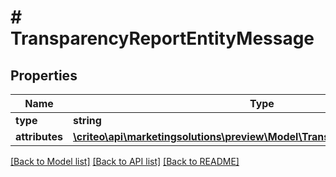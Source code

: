 # # TransparencyReportEntityMessage

## Properties

Name | Type | Description | Notes
------------ | ------------- | ------------- | -------------
**type** | **string** |  | [readonly]
**attributes** | [**\criteo\api\marketingsolutions\preview\Model\TransparencyReportAttributes**](TransparencyReportAttributes.md) |  |

[[Back to Model list]](../../README.md#models) [[Back to API list]](../../README.md#endpoints) [[Back to README]](../../README.md)
